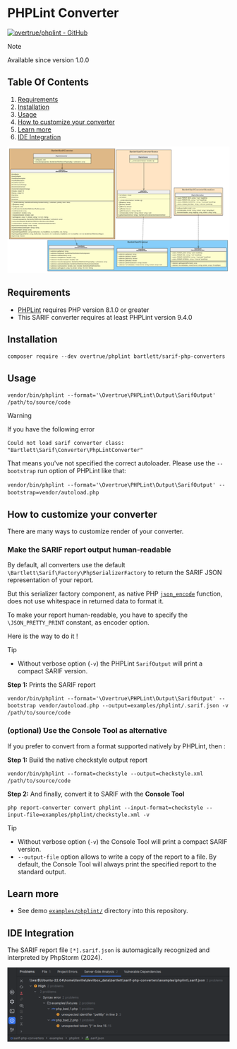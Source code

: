<!-- markdownlint-disable MD013 -->
# PHPLint Converter

[![overtrue/phplint - GitHub](https://gh-card.dev/repos/overtrue/phplint.svg?fullname=)](https://github.com/overtrue/phplint)

> [!NOTE]
>
> Available since version 1.0.0

## Table Of Contents

1. [Requirements](#requirements)
2. [Installation](#installation)
3. [Usage](#usage)
4. [How to customize your converter](#how-to-customize-your-converter)
5. [Learn more](#learn-more)
6. [IDE Integration](#ide-integration)

![phplint converter](../assets/images/converter-phplint.graphviz.svg)

## Requirements

* [PHPLint][phplint] requires PHP version 8.1.0 or greater
* This SARIF converter requires at least PHPLint version 9.4.0

## Installation

```shell
composer require --dev overtrue/phplint bartlett/sarif-php-converters
```

## Usage

```shell
vendor/bin/phplint --format='\Overtrue\PHPLint\Output\SarifOutput' /path/to/source/code
```

> [!WARNING]
>
> If you have the following error
>
> ```text
> Could not load sarif converter class: "Bartlett\Sarif\Converter\PhpLintConverter"
> ```
>
> That means you've not specified the correct autoloader.
> Please use the `--bootstrap` run option of PHPLint like that:
>
> ```vendor/bin/phplint --format='\Overtrue\PHPLint\Output\SarifOutput' --bootstrap=vendor/autoload.php```

## How to customize your converter

There are many ways to customize render of your converter.

### Make the SARIF report output human-readable

By default, all converters use the default `\Bartlett\Sarif\Factory\PhpSerializerFactory`
to return the SARIF JSON representation of your report.

But this serializer factory component, as native PHP [`json_encode`][json-encode] function,
does not use whitespace in returned data to format it.

To make your report human-readable, you have to specify the `\JSON_PRETTY_PRINT` constant, as encoder option.

Here is the way to do it !

> [!TIP]
>
> * Without verbose option (`-v`) the PHPLint `SarifOutput` will print a compact SARIF version.

**Step 1:** Prints the SARIF report

```shell
vendor/bin/phplint --format='\Overtrue\PHPLint\Output\SarifOutput' --bootstrap vendor/autoload.php --output=examples/phplint/.sarif.json -v /path/to/source/code
```

### (optional) Use the Console Tool as alternative

If you prefer to convert from a format supported natively by PHPLint, then :

**Step 1:** Build the native checkstyle output report

```shell
vendor/bin/phplint --format=checkstyle --output=checkstyle.xml /path/to/source/code
```

**Step 2:** And finally, convert it to SARIF with the **Console Tool**

```shell
php report-converter convert phplint --input-format=checkstyle --input-file=examples/phplint/checkstyle.xml -v
```

> [!TIP]
>
> * Without verbose option (`-v`) the Console Tool will print a compact SARIF version.
> * `--output-file` option allows to write a copy of the report to a file. By default, the Console Tool will always print the specified report to the standard output.

## Learn more

* See demo [`examples/phplint/`][example-folder] directory into this repository.

## IDE Integration

The SARIF report file `[*].sarif.json` is automagically recognized and interpreted by PhpStorm (2024).

![PHPStorm integration](../assets/images/phpstorm-phplint.png)

[example-folder]: https://github.com/llaville/sarif-php-converters/blob/1.0/examples/phplint/
[json-encode]: https://www.php.net/manual/en/function.json-encode
[phplint]: https://github.com/overtrue/phplint
